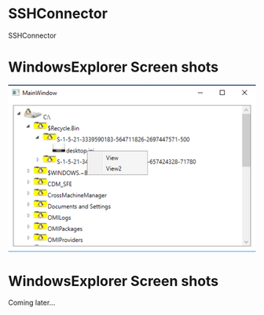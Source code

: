 # SSHConnector
SSHConnector

# WindowsExplorer Screen shots
![Alt text](WE.PNG?raw=true "Windows Explorer")

# WindowsExplorer Screen shots
Coming later...